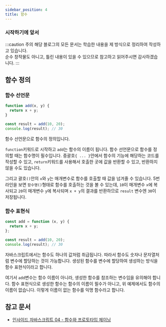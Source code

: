 ```yaml
---
sidebar_position: 4
title: 함수
---
```


### 시작하기에 앞서

:::caution 주의
해당 블로그의 모든 문서는 학습한 내용을 제 방식으로 정리하여 작성하고 있습니다. <br/>
순수 창작물도 아니고, 틀린 내용이 있을 수 있으므로 참고하고 읽어주시면 감사하겠습니다.
:::

## 함수 정의

### 함수 선언문

```javascript title='함수 선언문' showLineNumbers
function add(x, y) {
  return x + y;
}

const result = add(10, 20);
console.log(result); // 30
```

함수 선언문으로 함수의 정의입니다.

`function`키워드로 시작하고 `add`는 함수의 이름이 됩니다.
함수 선언문으로 함수를 정의할 때는 함수명이 필수입니다.
중괄호`{ ... }`안에서 함수의 기능에 해당하는 코드를 작성할 수 있고,
`return`키워드를 사용해서 호출한 곳에 값을 반환할 수 있고, 반환하지 않을 수도 있습니다.

그리고 괄호`()`안의 `x`와 `y`는 매개변수로 함수를 호출할 때 값을 넘겨줄 수 있습니다.
5번 라인을 보면 `함수명()`형태로 함수를 호출하는 것을 볼 수 있는데, `10`이 매개변수 `x`에 복사되고 `20`이 매개변수 `y`에 복사되며
`x + y`의 결과를 반환하므로 `result` 변수엔 `30`이 저장됩니다.

### 함수 표현식

```javascript title='함수 표현식' showLineNumbers
const add = function (x, y) {
  return x + y;
};

const result = add(10, 20);
console.log(result); // 30
```

자바스크립트에서는 함수도 하나의 값처럼 취급됩니다.
따라서 함수도 숫자나 문자열처럼 변수에 할당하는 것이 가능합니다.
생성된 함수를 변수에 할당하여 생성하는 방식을 함수 표현식이라고 합니다.

여기서 `add`변수는 함수 이름이 아니라, 생성한 함수를 참조하는 변수임을 유의해야 합니다.
함수 표현식으로 생성한 함수는 함수의 이름이 필수가 아니고, 위 예제에서도 함수의 이름이 없습니다.
이렇게 이름이 없는 함수를 익명 함수라고 합니다.

## 참고 문서

- [인사이드 자바스크립트 04 - 함수와 프로토타입 체이닝](http://www.yes24.com/Product/Goods/11781589)
